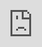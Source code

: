 ```yaml
---
layout: post
title: "블랙핑크가 로제 솔로 싱글 뮤직비디오 티저를 공개하며 '더쇼' 콘서트를 즐겁게 한다."
author: "undefined"
thumbnail: "https://www.allkpop.com/upload/2021/01/content/251256/thumb/1611597416_GhostWriter.jpg"
tags: 
---
```




<div class="video_wrapper" style="padding-top: 56.25%;">
    <iframe id="player" class="main_video" src="https://www.youtube.com/embed/LGkUW5cUPz8" width="100%" height="100%" frameborder="0" allowfullscreen="" style="display: block !important; position: absolute; top: 0px; left: 0px; width: 100%; height: 100%;"></iframe>
</div>


오랫동안 기다려온 로제의 솔로 싱글의 일부가 공개되었습니다!

1월 26일, YG 엔터테인먼트는 공식 소셜 미디어 채널로 가서 이 싱글을 위한 `곧` 뮤직비디오 티저를 공개했다. 영상 속 블랙핑크 멤버가 홀로 레트로 스타일의 집의 여러 방에서 보이는 가운데 부드럽고 통쾌한 인디 기타 선율이 흘러나온다. 저녁 식탁에 혼자 앉아 있는 동안, 오디오는 노래의 갈고리를 드러내는데, 로제는 슬프게도 "내 사랑은 모두 사라졌어"라는 인디 팝의 후렴구를 불렀다.

한편, 로제는 지난 1월 31일 블랙핑크의 `더쇼` 온라인 콘서트 때 처음으로 이 싱글을 공연할 예정이라고 앞서 공지한 바 있다.

위의 티저를 보세요!